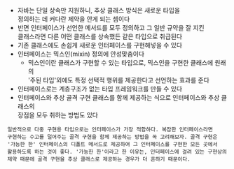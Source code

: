 * 자바는 단일 상속만 지원하니, 추상 클래스 방식은 새로운 타입을<br>
정의하는 데 커다란 제약을 안게 되는 셈이다
* 반면 인터페이스가 선언한 메서드를 모두 정의하고 그 일반 규약을 잘 지킨<br>
클래스라면 다른 어떤 클래스를 상속했든 같은 타입으로 취급된다
* 기존 클래스에도 손쉽게 새로운 인터페이스를 구현해넣을 수 있다
* 인터페이스는 믹스인(mixin) 정의에 안성맞춤이다
  * 믹스인이란 클래스가 구현할 수 있는 타입으로, 믹스인을 구현한 클래스에 원래의<br>
  '주된 타입'외에도 특정 선택적 행위를 제공한다고 선언하는 효과를 준다
* 인터페이스로는 계층구조가 없는 타입 프레임워크를 만들 수 있다
* 인터페이스와 추상 골격 구현 클래스를 함께 제공하는 식으로 인터페이스와 추상 클래스의<br>
장점을 모두 취하는 방법도 있다
```
일반적으로 다중 구현용 타입으로는 인터페이스가 가장 적합하다. 복잡한 인터페이스라면
구현하는 수고를 덜어주는 골격 구현을 함께 제공하는 방법을 꼭 고려해보자. 골격 구현은
'가능한 한' 인터페이스의 디폴트 메서드로 제공하여 그 인터페이스를 구현한 모든 곳에서
활용하도록 하는 것이 좋다. '가능한 한'이라고 한 이유는, 인터페이스에 걸려 있는 구현상의
제약 때문에 골격 구현을 추상 클래스로 제공하는 경우가 더 흔하기 때문이다.
```